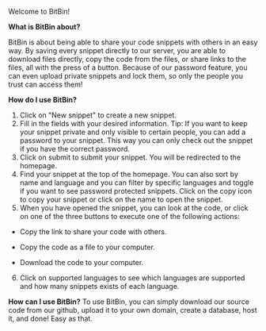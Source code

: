 Welcome to BitBin!

**What is BitBin about?**

BitBin is about being able to share your code snippets with others in an easy way. By saving every snippet directly to our server, you are able to download files directly, copy the code from the files, or share links to the files, all with the press of a button. Because of our password feature, you can even upload private snippets and lock them, so only the people you trust can access them!

**How do I use BitBin?**
1. Click on "New snippet" to create a new snippet.
2. Fill in the fields with your desired information.
Tip: If you want to keep your snippet private and only visible to certain people, you can add a password to your snippet. This way you can only check out the snippet if you have the correct password.
3. Click on submit to submit your snippet. You will be redirected to the homepage.
4. Find your snippet at the top of the homepage. You can also sort by name and language and you can filter by specific languages and toggle if you want to see password protected snippets. Click on the copy icon to copy your snippet or click on the name to open the snippet.
5. When you have opened the snippet, you can look at the code, or click on one of the three buttons to execute one of the following actions:

- Copy the link to share your code with others.

- Copy the code as a file to your computer.

- Download the code to your computer.

6. Click on supported languages to see which languages are supported and how many snippets exists of each language.

**How can I use BitBin?**
To use BitBin, you can simply download our source code from our github, upload it to your own domain, create a database, host it, and done! Easy as that.
